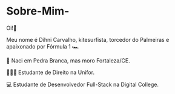 # Sobre-Mim-


Oi!️🤖

Meu nome é Dihni Carvalho, kitesurfista, torcedor do Palmeiras e apaixonado por Fórmula 1 🏎

📍 Naci em Pedra Branca, mas moro Fortaleza/CE.

👨🏻‍💻 Estudante de Direito na Unifor.

💻 Estudante de Desenvolvedor Full-Stack na Digital College.

